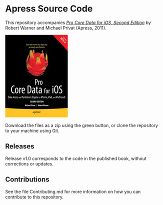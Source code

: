 # Apress Source Code

This repository accompanies [*Pro Core Data for iOS, Second Edition*](http://www.apress.com/9781430236566) by Robert Warner and Michael  Privat (Apress, 2011).

![Cover image](9781430236566.jpg)

Download the files as a zip using the green button, or clone the repository to your machine using Git.

## Releases

Release v1.0 corresponds to the code in the published book, without corrections or updates.

## Contributions

See the file Contributing.md for more information on how you can contribute to this repository.
